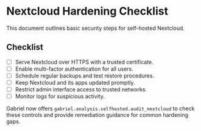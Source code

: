 # Nextcloud Hardening Checklist

This document outlines basic security steps for self-hosted Nextcloud.

## Checklist

- [ ] Serve Nextcloud over HTTPS with a trusted certificate.
- [ ] Enable multi-factor authentication for all users.
- [ ] Schedule regular backups and test restore procedures.
- [ ] Keep Nextcloud and its apps updated promptly.
- [ ] Restrict admin interface access to trusted networks.
- [ ] Monitor logs for suspicious activity.

Gabriel now offers `gabriel.analysis.selfhosted.audit_nextcloud` to check these controls and provide
remediation guidance for common hardening gaps.
